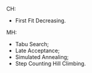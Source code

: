 CH:
- First Fit Decreasing.

MH:
- Tabu Search;
- Late Acceptance;
- Simulated Annealing;
- Step Counting Hill Climbing.
